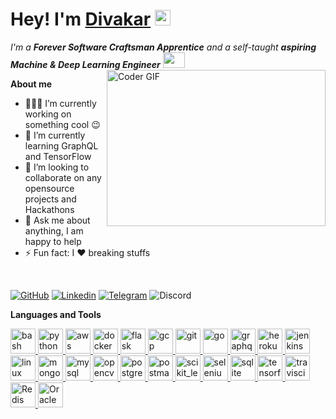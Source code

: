 # Hey! I'm [Divakar](https://www.linkedin.com/in/divakar-r-9b34b86b/) <a><img src="https://media.giphy.com/media/hvRJCLFzcasrR4ia7z/giphy.gif" width="25px"></a>

<p>
  <em>
    I'm a <b>Forever Software Craftsman Apprentice</b> and a self-taught <b>aspiring Machine & Deep Learning Engineer</b> <img src="https://raw.githubusercontent.com/TheDudeThatCode/TheDudeThatCode/master/Assets/Developer.gif" width=35 height=25>
  </em>
<img align="right" alt="Coder GIF" height=250 width=350 src="https://magiccopy.xyz/assets/images/hadder.gif" />
 </p>

**About me**

- 👨🏽‍💻 I’m currently working on something cool :wink:
- 🌱 I’m currently learning GraphQL and TensorFlow
- 👯 I’m looking to collaborate on any opensource projects and Hackathons
- 💬 Ask me about anything, I am happy to help
- ⚡ Fun fact: I :heart: breaking stuffs
<br>

[![GitHub](https://img.shields.io/badge/-Github-000?logo=Github&logoColor=white&style=for-the-badge)](https://github.com/rexdivakar)
[![Linkedin](https://img.shields.io/badge/-LinkedIn-blue?style=for-the-badge&logo=Linkedin&logoColor=white)](https://www.linkedin.com/in/divakar-r-9b34b86b/)
[![Telegram](https://img.shields.io/badge/-Telegram-blue?logo=Telegram&logoColor=white&style=for-the-badge)](https://t.me/rexdivakar)
![Discord](https://img.shields.io/discord/760088481224851476?label=DISCORD&logo=discord&logoColor=green&style=for-the-badge)


**Languages and Tools**

<p align="left"> 
<a href="https://www.gnu.org/software/bash/" target="_blank"> <img src="assets\bash.svg" alt="bash" width="40" height="40"/> </a>
<a href="https://www.python.org" target="_blank"> <img src="assets\python.svg" alt="python" width="40" height="40"/> </a> 
<a href="https://aws.amazon.com" target="_blank"> <img src="assets\aws.svg" alt="aws" width="40" height="40"/> </a>
<a href="https://www.docker.com/" target="_blank"> <img src="assets\docker.svg" alt="docker" width="40" height="40"/> </a> 
<a href="https://flask.palletsprojects.com/" target="_blank"> <img src="https://www.vectorlogo.zone/logos/pocoo_flask/pocoo_flask-icon.svg" alt="flask" width="40" height="40"/> </a> 
<a href="https://cloud.google.com" target="_blank"> <img src="https://www.vectorlogo.zone/logos/google_cloud/google_cloud-icon.svg" alt="gcp" width="40" height="40"/> </a> 
<a href="https://git-scm.com/" target="_blank"> <img src="assets\git.svg" alt="git" width="40" height="40"/> </a> 
<a href="https://golang.org" target="_blank"> <img src="assets\go.svg" alt="go" width="40" height="40"/> </a> 
<a href="https://graphql.org" target="_blank"> <img src="https://www.vectorlogo.zone/logos/graphql/graphql-icon.svg" alt="graphql" width="40" height="40"/> </a> 
<a href="https://heroku.com" target="_blank"> <img src="https://www.vectorlogo.zone/logos/heroku/heroku-icon.svg" alt="heroku" width="40" height="40"/> </a> 
<a href="https://www.jenkins.io" target="_blank"> <img src="assets\jenkins.svg" alt="jenkins" width="40" height="40"/> </a> 
<a href="https://www.linux.org/" target="_blank"> <img src="assets\linux-original.svg" alt="linux" width="40" height="40"/> </a> 
<a href="https://www.mongodb.com/" target="_blank"> <img src="assets\mongodb-original-wordmark.svg" alt="mongodb" width="40" height="40"/> </a> 
<a href="https://www.mysql.com/" target="_blank"> <img src="assets\mysql-original-wordmark.svg" alt="mysql" width="40" height="40"/> </a> 
<a href="https://opencv.org/" target="_blank"> <img src="https://www.vectorlogo.zone/logos/opencv/opencv-icon.svg" alt="opencv" width="40" height="40"/> </a> 
<a href="https://www.postgresql.org" target="_blank"> <img src="assets\postgresql-original-wordmark.svg" alt="postgresql" width="40" height="40"/> </a> 
<a href="https://postman.com" target="_blank"> <img src="https://www.vectorlogo.zone/logos/getpostman/getpostman-icon.svg" alt="postman" width="40" height="40"/> </a> 
<a href="https://scikit-learn.org/" target="_blank"> <img src="https://upload.wikimedia.org/wikipedia/commons/0/05/Scikit_learn_logo_small.svg" alt="scikit_learn" width="40" height="40"/> </a> 
<a href="https://www.selenium.dev" target="_blank"> <img src="https://raw.githubusercontent.com/detain/svg-logos/780f25886640cef088af994181646db2f6b1a3f8/svg/selenium-logo.svg" alt="selenium" width="40" height="40"/> </a> 
<a href="https://www.sqlite.org/" target="_blank"> <img src="https://www.vectorlogo.zone/logos/sqlite/sqlite-icon.svg" alt="sqlite" width="40" height="40"/> </a> 
<a href="https://www.tensorflow.org" target="_blank"> <img src="https://www.vectorlogo.zone/logos/tensorflow/tensorflow-icon.svg" alt="tensorflow" width="40" height="40"/> </a> 
<a href="https://travis-ci.org" target="_blank"> <img src="https://www.vectorlogo.zone/logos/travis-ci/travis-ci-icon.svg" alt="travisci" width="40" height="40"/> </a> 
<a href="https://redis.io/" target="_blank"> <img src="assets\redis-original-wordmark.svg" alt="Redis" width="40" height="40"/> </a> 
<a href="https://www.oracle.com/database/" target="_blank"> <img src="assets\oracle-original.svg" alt="Oracle" width="40" height="40"/> </a> 
</p>
